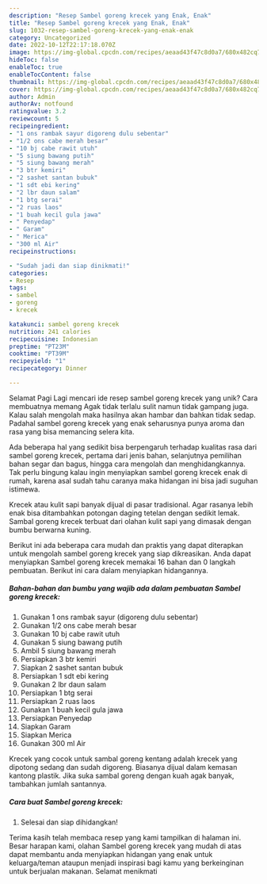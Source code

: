 ```yaml
---
description: "Resep Sambel goreng krecek yang Enak, Enak"
title: "Resep Sambel goreng krecek yang Enak, Enak"
slug: 1032-resep-sambel-goreng-krecek-yang-enak-enak
category: Uncategorized
date: 2022-10-12T22:17:18.070Z
image: https://img-global.cpcdn.com/recipes/aeaad43f47c8d0a7/680x482cq70/sambel-goreng-krecek-foto-resep-utama.jpg
hideToc: false
enableToc: true
enableTocContent: false
thumbnail: https://img-global.cpcdn.com/recipes/aeaad43f47c8d0a7/680x482cq70/sambel-goreng-krecek-foto-resep-utama.jpg
cover: https://img-global.cpcdn.com/recipes/aeaad43f47c8d0a7/680x482cq70/sambel-goreng-krecek-foto-resep-utama.jpg
author: Admin
authorAv: notfound
ratingvalue: 3.2
reviewcount: 5
recipeingredient:
- "1 ons rambak sayur digoreng dulu sebentar"
- "1/2 ons cabe merah besar"
- "10 bj cabe rawit utuh"
- "5 siung bawang putih"
- "5 siung bawang merah"
- "3 btr kemiri"
- "2 sashet santan bubuk"
- "1 sdt ebi kering"
- "2 lbr daun salam"
- "1 btg serai"
- "2 ruas laos"
- "1 buah kecil gula jawa"
- " Penyedap"
- " Garam"
- " Merica"
- "300 ml Air"
recipeinstructions:

- "Sudah jadi dan siap dinikmati!"
categories:
- Resep
tags:
- sambel
- goreng
- krecek

katakunci: sambel goreng krecek 
nutrition: 241 calories
recipecuisine: Indonesian
preptime: "PT23M"
cooktime: "PT39M"
recipeyield: "1"
recipecategory: Dinner

---
```



Selamat Pagi Lagi mencari ide resep sambel goreng krecek yang unik? Cara membuatnya memang Agak tidak terlalu sulit namun tidak gampang juga. Kalau salah mengolah maka hasilnya akan hambar dan bahkan tidak sedap. Padahal sambel goreng krecek yang enak seharusnya punya aroma dan rasa yang bisa memancing selera kita.


Ada beberapa hal yang sedikit bisa berpengaruh terhadap kualitas rasa dari sambel goreng krecek, pertama dari jenis bahan, selanjutnya pemilihan bahan segar dan bagus, hingga cara mengolah dan menghidangkannya. Tak perlu bingung kalau ingin menyiapkan sambel goreng krecek enak di rumah, karena asal sudah tahu caranya maka hidangan ini bisa jadi suguhan istimewa.

Krecek atau kulit sapi banyak dijual di pasar tradisional. Agar rasanya lebih enak bisa ditambahkan potongan daging tetelan dengan sedikit lemak. Sambal goreng krecek terbuat dari olahan kulit sapi yang dimasak dengan bumbu berwarna kuning.


Berikut ini ada beberapa cara mudah dan praktis yang dapat diterapkan untuk mengolah sambel goreng krecek yang siap dikreasikan. Anda dapat menyiapkan Sambel goreng krecek memakai 16 bahan dan 0 langkah pembuatan. Berikut ini cara dalam menyiapkan hidangannya.

<!--inarticleads1-->

##### Bahan-bahan dan bumbu yang wajib ada dalam pembuatan Sambel goreng krecek:

1. Gunakan 1 ons rambak sayur (digoreng dulu sebentar)
1. Gunakan 1/2 ons cabe merah besar
1. Gunakan 10 bj cabe rawit utuh
1. Gunakan 5 siung bawang putih
1. Ambil 5 siung bawang merah
1. Persiapkan 3 btr kemiri
1. Siapkan 2 sashet santan bubuk
1. Persiapkan 1 sdt ebi kering
1. Gunakan 2 lbr daun salam
1. Persiapkan 1 btg serai
1. Persiapkan 2 ruas laos
1. Gunakan 1 buah kecil gula jawa
1. Persiapkan  Penyedap
1. Siapkan  Garam
1. Siapkan  Merica
1. Gunakan 300 ml Air


Krecek yang cocok untuk sambal goreng kentang adalah krecek yang dipotong sedang dan sudah digoreng. Biasanya dijual dalam kemasan kantong plastik. Jika suka sambal goreng dengan kuah agak banyak, tambahkan jumlah santannya. 

<!--inarticleads2-->

##### Cara buat Sambel goreng krecek:


1. Selesai dan siap dihidangkan!



Terima kasih telah membaca resep yang kami tampilkan di halaman ini. Besar harapan kami, olahan Sambel goreng krecek yang mudah di atas dapat membantu anda menyiapkan hidangan yang enak untuk keluarga/teman ataupun menjadi inspirasi bagi kamu yang berkeinginan untuk berjualan makanan. Selamat menikmati
